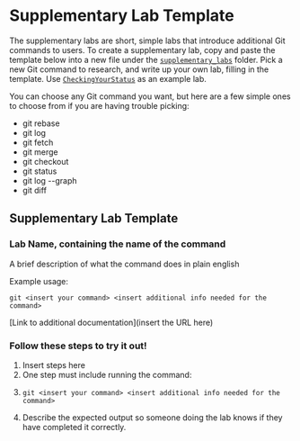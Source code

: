 # Supplementary Lab Template
The supplementary labs are short, simple labs that introduce additional Git commands to users. To create a supplementary lab, copy and paste the template below into a new file under the [`supplementary_labs`](.) folder. Pick a new Git command to research, and write up your own lab, filling in the template. Use [`CheckingYourStatus`](CheckingYourStatus.md) as an example lab.

You can choose any Git command you want, but here are a few simple ones to choose from if you are having trouble picking:
- git rebase
- git log
- git fetch
- git merge
- git checkout
- git status
- git log --graph
- git diff

## Supplementary Lab Template
### Lab Name, containing the name of the command
A brief description of what the command does in plain english

Example usage:
```
git <insert your command> <insert additional info needed for the command>
```

[Link to additional documentation](insert the URL here)

### Follow these steps to try it out!
1. Insert steps here
2. One step must include running the command:
3. 
   ```
   git <insert your command> <insert additional info needed for the command>
   ```
3. Describe the expected output so someone doing the lab knows if they have completed it correctly.




